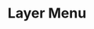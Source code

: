 ---
layout: component.njk
tags: 
    - maps_components_en
key: layer-menu-maps_en
title: Layer Menu
parent: basics-maps_en
image: maps/overview/layer_menu.webp
keywords: layer menu
order: 20
availablelanguages: 
    - de
---